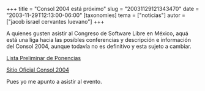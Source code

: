 +++
title = "Consol 2004 está próximo"
slug = "20031129121343470"
date = "2003-11-29T12:13:00-06:00"
[taxonomies]
tema = ["noticias"]
autor = ["jacob israel cervantes luevano"]
+++

A quienes gusten asistir al Congreso de Software Libre en México, aquá
está una liga hacia las posibles conferencias y descripción e
información del Consol 2004, aunque todavía no es definitivo y esta
sujeto a cambiar.

[Lista Preliminar de
Ponencias](http://www.consol.org.mx/2004/comas/general/proposals)

[Sitio Oficial Consol 2004](http://www.consol.org.mx)

Pues yo me apunto a asistir al evento.

